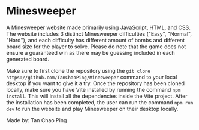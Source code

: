 # Minesweeper

A Minesweeper website made primarily using JavaScript, HTML, and CSS. The website includes 3 distinct Minesweeper difficulties ("Easy", "Normal", "Hard"), and each difficulty has different amount of bombs and different board size for the player to solve. Please do note that the game does not ensure a guaranteed win as there may be guessing included in each generated board.

Make sure to first clone the repository using the `git clone https://github.com/TanChaoPing/Minesweeper` command to your local desktop if you want to give it a try.
Once the repository has been cloned locally, make sure you have Vite installed by running the command `npm install`. This will install all the dependencies inside the Vite project.
After the installation has been completed, the user can run the command `npm run dev` to run the website and play Minesweeper on their desktop locally.

Made by: Tan Chao Ping
